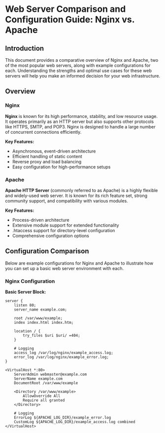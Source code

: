 # Web Server Comparison and Configuration Guide: Nginx vs. Apache

## Introduction

This document provides a comparative overview of Nginx and Apache, two of the most popular web servers, along with example configurations for each. Understanding the strengths and optimal use cases for these web servers will help you make an informed decision for your web infrastructure.

## Overview

### Nginx

**Nginx** is known for its high performance, stability, and low resource usage. It operates primarily as an HTTP server but also supports other protocols like HTTPS, SMTP, and POP3. Nginx is designed to handle a large number of concurrent connections efficiently.

**Key Features:**
- Asynchronous, event-driven architecture
- Efficient handling of static content
- Reverse proxy and load balancing
- Easy configuration for high-performance setups

### Apache

**Apache HTTP Server** (commonly referred to as Apache) is a highly flexible and widely-used web server. It is known for its rich feature set, strong community support, and compatibility with various modules.

**Key Features:**
- Process-driven architecture
- Extensive module support for extended functionality
- .htaccess support for directory-level configuration
- Comprehensive configuration options

## Configuration Comparison

Below are example configurations for Nginx and Apache to illustrate how you can set up a basic web server environment with each.

### Nginx Configuration

**Basic Server Block:**

```nginx
server {
    listen 80;
    server_name example.com;
    
    root /var/www/example;
    index index.html index.htm;

    location / {
        try_files $uri $uri/ =404;
    }

    # Logging
    access_log /var/log/nginx/example_access.log;
    error_log /var/log/nginx/example_error.log;
}

<VirtualHost *:80>
    ServerAdmin webmaster@example.com
    ServerName example.com
    DocumentRoot /var/www/example

    <Directory /var/www/example>
        AllowOverride All
        Require all granted
    </Directory>

    # Logging
    ErrorLog ${APACHE_LOG_DIR}/example_error.log
    CustomLog ${APACHE_LOG_DIR}/example_access.log combined
</VirtualHost>

